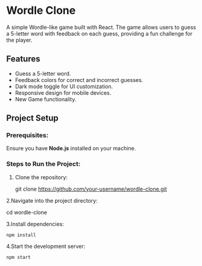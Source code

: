 # Wordle Clone

A simple Wordle-like game built with React. The game allows users to guess a 5-letter word with feedback on each guess, providing a fun challenge for the player.

## Features
- Guess a 5-letter word.
- Feedback colors for correct and incorrect guesses.
- Dark mode toggle for UI customization.
- Responsive design for mobile devices.
- New Game functionality.

## Project Setup

### Prerequisites:
Ensure you have **Node.js** installed on your machine.

### Steps to Run the Project:

1. Clone the repository:
   
   git clone https://github.com/your-username/wordle-clone.git
   
2.Navigate into the project directory:

   cd wordle-clone
   
3.Install dependencies:

    npm install
    
4.Start the development server:
   
    npm start
